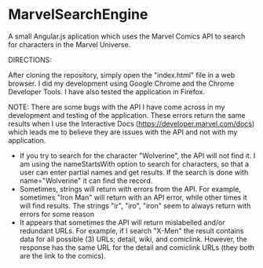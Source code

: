 # MarvelSearchEngine
A small Angular.js aplication which uses the Marvel Comics API to search for characters in the Marvel Universe.

DIRECTIONS:

After cloning the repository, simply open the "index.html" file in a web browser. I did my development using Google Chrome and the Chrome Developer Tools. I have also tested the application in Firefox.

NOTE: There are some bugs with the API I have come across in my development and testing of the application. These errors return the same results when I use the Interactive Docs (https://developer.marvel.com/docs) which leads me to believe they are issues with the API and not with my application.

- If you try to search for the character "Wolverine", the API will not find it. I am using the nameStartsWith option to search for characters, so that a user can enter partial names and get results. If the search is done with name="Wolverine" it can find the record.
- Sometimes, strings will return with errors from the API. For example, sometimes "Iron Man" will return with an API error, while other times it will find results. The strings "ir", "iro", "iron" seem to always return with errors for some reason
- It appears that sometimes the API will return mislabelled and/or redundant URLs. For example, if I search "X-Men" the result contains data for all possible (3) URLs; detail, wiki, and comiclink. However, the response has the same URL for the detail and comiclink URLs (they both are the link to the comics).
